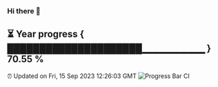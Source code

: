 ### Hi there 👋
⏳ Year progress { █████████████████████▁▁▁▁▁▁▁▁▁ } 70.55 %
---
⏰ Updated on Fri, 15 Sep 2023 12:26:03 GMT
![Progress Bar CI](https://github.com/liununu/liununu/workflows/Progress%20Bar%20CI/badge.svg)
